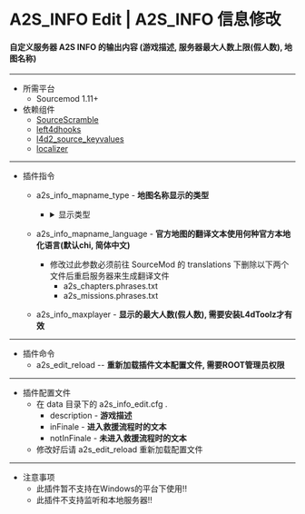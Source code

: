# A2S_INFO Edit | A2S_INFO 信息修改
#### 自定义服务器 A2S INFO 的输出内容 (游戏描述, 服务器最大人数上限(假人数), 地图名称)
---
* 所需平台
    - Sourcemod 1.11+
* 依赖组件
    - [SourceScramble](https://github.com/nosoop/SMExt-SourceScramble/releases)
    - [left4dhooks](https://forums.alliedmods.net/showthread.php?t=321696)
    - [l4d2_source_keyvalues](https://github.com/fdxx/l4d2_source_keyvalues)
    - [localizer](https://github.com/dragokas/SM-Localizer)
---
* 插件指令
    * a2s_info_mapname_type - **地图名称显示的类型**
        * <details><summary>显示类型</summary>

            * 以官方图 C1M4 为例
                * 1 - 只显示任务名.
                    * 死亡中心
                * 2 - 显示任务+章节.
                    * 死亡中心 [4: 中厅]
                * 3 - 显示任务+救援进度(非终局下为 类型1 显示).
                    * 死亡中心 - 救援进行中 / 死亡中心 - 救援未进行
                * 4 - 显示任务+章节+救援进度(非终局下为 类型2 显示)
                    * 死亡中心 [4: 中厅] - 救援进行中 / 死亡中心 [4: 中厅] - 救援未进行
                * 5 - 显示任务+[当前章节/最大章节]
                    * 死亡中心 [4/4]

        </details>
    * a2s_info_mapname_language - **官方地图的翻译文本使用何种官方本地化语言(默认chi, 简体中文)**
        * 修改过此参数必须前往 SourceMod 的 translations 下删除以下两个文件后重启服务器来生成翻译文件
            * a2s_chapters.phrases.txt
            * a2s_missions.phrases.txt
    * a2s_info_maxplayer - **显示的最大人数(假人数), 需要安装L4dToolz才有效**
---
* 插件命令
    * a2s_edit_reload -- **重新加载插件文本配置文件, 需要ROOT管理员权限**
---
* 插件配置文件
    * 在 data 目录下的 a2s_info_edit.cfg .
        * description - **游戏描述**
        * inFinale - **进入救援流程时的文本**
        * notInFinale - **未进入救援流程时的文本**
    * 修改好后请 a2s_edit_reload 重新加载配置文件
---
* 注意事项
    * 此插件暂不支持在Windows的平台下使用!!
    * 此插件不支持监听和本地服务器!!
